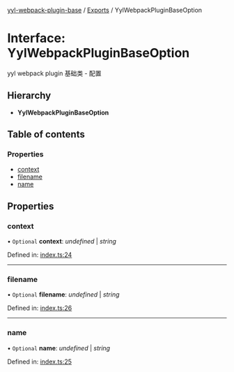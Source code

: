 [yyl-webpack-plugin-base](../README.md) / [Exports](../modules.md) / YylWebpackPluginBaseOption

# Interface: YylWebpackPluginBaseOption

yyl webpack plugin 基础类 - 配置

## Hierarchy

* **YylWebpackPluginBaseOption**

## Table of contents

### Properties

- [context](yylwebpackpluginbaseoption.md#context)
- [filename](yylwebpackpluginbaseoption.md#filename)
- [name](yylwebpackpluginbaseoption.md#name)

## Properties

### context

• `Optional` **context**: *undefined* \| *string*

Defined in: [index.ts:24](https://github.com/jackness1208/yyl-webpack-plugin-base/blob/b829ef0/src/index.ts#L24)

___

### filename

• `Optional` **filename**: *undefined* \| *string*

Defined in: [index.ts:26](https://github.com/jackness1208/yyl-webpack-plugin-base/blob/b829ef0/src/index.ts#L26)

___

### name

• `Optional` **name**: *undefined* \| *string*

Defined in: [index.ts:25](https://github.com/jackness1208/yyl-webpack-plugin-base/blob/b829ef0/src/index.ts#L25)
